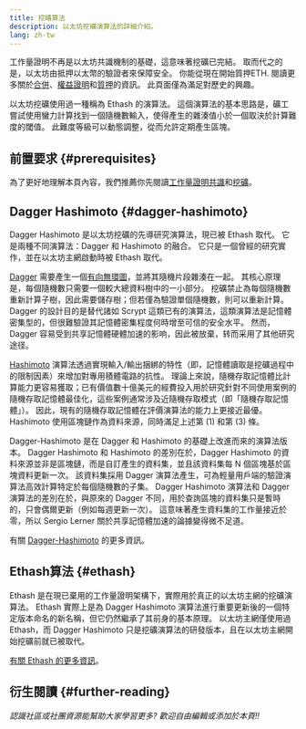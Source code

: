 ```yaml
---
title: 挖礦算法
description: 以太坊挖礦演算法的詳細介紹。
lang: zh-tw
---
```


<Alert>
<AlertEmoji text=":wave:" />
<AlertContent>
工作量證明不再是以太坊共識機制的基礎，這意味著挖礦已完結。 取而代之的是，以太坊由抵押以太幣的驗證者來保障安全。 你能從現在開始質押ETH. 閱讀更多關於<a href='/roadmap/merge/'>合併</a>、<a href='/developers/docs/consensus-mechanisms/pos/'>權益證明</a>和<a href='/staking/'>質押</a>的資訊。 此頁面僅為滿足對歷史的興趣。
</AlertContent>
</Alert>

以太坊挖礦使用過一種稱為 Ethash 的演算法。 這個演算法的基本思路是，礦工嘗試使用蠻力計算找到一個隨機數輸入，使得產生的雜湊值小於一個取決於計算難度的閾值。 此難度等級可以動態調整，從而允許定期產生區塊。

## 前置要求 {#prerequisites}

為了更好地理解本頁內容，我們推薦你先閱讀[工作量證明共識](/developers/docs/consensus-mechanisms/pow)和[挖礦](/developers/docs/consensus-mechanisms/pow/mining)。

## Dagger Hashimoto {#dagger-hashimoto}

Dagger Hashimoto 是以太坊挖礦的先導研究演算法，現已被 Ethash 取代。 它是兩種不同演算法：Dagger 和 Hashimoto 的融合。 它只是一個曾經的研究實作，並在以太坊主網啟動時被 Ethash 取代。

[Dagger](http://www.hashcash.org/papers/dagger.html) 需要產生一個[有向無環圖](https://en.wikipedia.org/wiki/Directed_acyclic_graph)，並將其隨機片段雜湊在一起。 其核心原理是，每個隨機數只需要一個較大總資料樹中的一小部分。 挖礦禁止為每個隨機數重新計算子樹，因此需要儲存樹；但若僅為驗證單個隨機數，則可以重新計算。 Dagger 的設計目的是替代諸如 Scrypt 這類已有的演算法，這類演算法是記憶體密集型的，但很難驗證其記憶體密集程度何時增至可信的安全水平。 然而，Dagger 容易受到共享記憶體硬體加速的影响，因此被放棄，转而采用了其他研究途径。

[Hashimoto](http://diyhpl.us/%7Ebryan/papers2/bitcoin/meh/hashimoto.pdf) 演算法透過實現輸入/輸出捆綁的特性（即，記憶體讀取是挖礦過程中的限制因素）來增加對專用積體電路的抗性。 理論上來說，隨機存取記憶體比計算能力更容易獲取；已有價值數十億美元的經費投入用於研究針對不同使用案例的隨機存取記憶體最佳化，這些案例通常涉及近隨機存取模式（即「隨機存取記憶體」）。 因此，現有的隨機存取記憶體在評價演算法的能力上更接近最優。 Hashimoto 使用區塊鏈作為資料來源，同時滿足上述第 (1) 和第 (3) 條。

Dagger-Hashimoto 是在 Dagger 和 Hashimoto 的基礎上改進而來的演算法版本。 Dagger Hashimoto 和 Hashimoto 的差別在於，Dagger Hashimoto 的資料來源並非是區塊鏈，而是自訂產生的資料集，並且該資料集每 N 個區塊基於區塊資料更新一次。 該資料集採用 Dagger 演算法產生，可為輕量用戶端的驗證演算法高效計算特定於每個隨機數的子集。 Dagger Hashimoto 演算法和 Dagger 演算法的差別在於，與原來的 Dagger 不同，用於查詢區塊的資料集只是暫時的，只會偶爾更新（例如每週更新一次）。 這意味著產生資料集的工作量接近於零，所以 Sergio Lerner 關於共享記憶體加速的論據變得微不足道。

有關 [Dagger-Hashimoto](/developers/docs/consensus-mechanisms/pow/mining/mining-algorithms/dagger-hashimoto) 的更多資訊。

## Ethash算法 {#ethash}

Ethash 是在現已棄用的工作量證明架構下，實際用於真正的以太坊主網的挖礦演算法。 Ethash 實際上是為 Dagger Hashimoto 演算法進行重要更新後的一個特定版本命名的新名稱，但它仍然繼承了其前身的基本原理。 以太坊主網僅使用過 Ethash，而 Dagger Hashimoto 只是挖礦演算法的研發版本，且在以太坊主網開始挖礦前就已被取代。

[有關 Ethash 的更多資訊](/developers/docs/consensus-mechanisms/pow/mining/mining-algorithms/ethash)。

## 衍生閱讀 {#further-reading}

_認識社區或社團資源能幫助大家學習更多? 歡迎自由編輯或添加於本頁!!_
